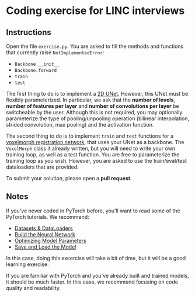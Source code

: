 # Coding exercise for LINC interviews

## Instructions

Open the file `exercise.py`. You are asked to fill the methods and
functions that currently raise `NotImplementedError`:
- `Backbone.__init__`
- `Backbone.forward`
- `train`
- `test`

The first thing to do is to implement a [2D UNet](https://arxiv.org/pdf/1505.04597.pdf).
However, this UNet must be flexibly parameterized. In particular, we ask
that the **number of levels**, **number of features per layer** and
**number of convolutions per layer** be switcheable by the user. Although
this is not required, you may optionally parameterize the type of
pooling/unpooling operation (bilinear interpolation, strided convolution,
max pooling) and the activation function.

The second thing to do is to implement `train` and `test` functions
for a [voxelmorph registration network](https://arxiv.org/pdf/1809.05231.pdf),
that uses your UNet as a backbone. The `VoxelMorph` class it already written,
but you will need to write your own training loop, as well as a test
function. You are free to parameterize the training loop as you wish.
However, you are asked to use the train/eval/test dataloaders that are
provided.

To submit your solution, please open a **pull request**.

## Notes

If you've never coded in PyTorch before, you'll want to read some of
the PyTorch tutorials. We recommend:

- [Datasets & DataLoaders](https://pytorch.org/tutorials/beginner/basics/data_tutorial.html)
- [Build the Neural Network](https://pytorch.org/tutorials/beginner/basics/buildmodel_tutorial.html)
- [Optimizing Model Parameters](https://pytorch.org/tutorials/beginner/basics/optimization_tutorial.html)
- [Save and Load the Model](https://pytorch.org/tutorials/beginner/basics/saveloadrun_tutorial.html)

In this case, doing this excercise will take a bit of time, but it will be
a good learning exercise.

If you are familiar with PyTorch and you've already built and trained
models, it should be much faster. In this case, we recommend focusing on
code quality and readability.

